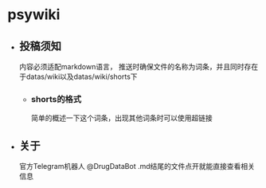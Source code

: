 # psywiki
* ## 投稿须知
  内容必须适配markdown语言，
  推送时确保文件的名称为词条，并且同时存在于datas/wiki以及datas/wiki/shorts下
  - ### shorts的格式
     简单的概述一下这个词条，出现其他词条时可以使用超链接
* ## 关于
    官方Telegram机器人 @DrugDataBot
    .md结尾的文件点开就能直接查看相关信息
